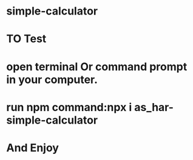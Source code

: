 # simple-calculator



# TO Test 
# open terminal Or command prompt in your computer.
# run npm command:npx i as_har-simple-calculator
# And Enjoy
